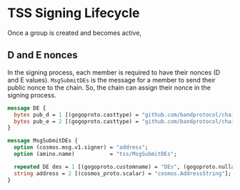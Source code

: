 # TSS Signing Lifecycle

Once a group is created and becomes active,

## D and E nonces
In the signing process, each member is required to have their nonces (D and E values). `MsgSubmitDEs` is the message for a member to send their public nonce to the chain. So, the chain can assign their nonce in the signing process.

```protobuf
message DE {
  bytes pub_d = 1 [(gogoproto.casttype) = "github.com/bandprotocol/chain/v2/pkg/tss.Point"];
  bytes pub_e = 2 [(gogoproto.casttype) = "github.com/bandprotocol/chain/v2/pkg/tss.Point"];
}

message MsgSubmitDEs {
  option (cosmos.msg.v1.signer) = "address";
  option (amino.name)           = "tss/MsgSubmitDEs";

  repeated DE des = 1 [(gogoproto.customname) = "DEs", (gogoproto.nullable) = false];
  string address = 2 [(cosmos_proto.scalar) = "cosmos.AddressString"];
}
```

